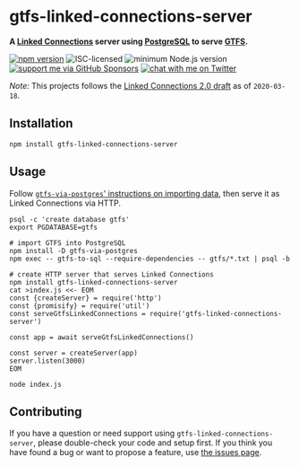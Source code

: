 # gtfs-linked-connections-server

**A [Linked Connections](https://linkedconnections.org) server using [PostgreSQL](https://www.postgresql.org) to serve [GTFS](https://gtfs.org/reference/static).**

[![npm version](https://img.shields.io/npm/v/gtfs-linked-connections-server.svg)](https://www.npmjs.com/package/gtfs-linked-connections-server)
![ISC-licensed](https://img.shields.io/github/license/derhuerst/gtfs-linked-connections-server.svg)
![minimum Node.js version](https://img.shields.io/node/v/gtfs-linked-connections-server.svg)
[![support me via GitHub Sponsors](https://img.shields.io/badge/support%20me-donate-fa7664.svg)](https://github.com/sponsors/derhuerst)
[![chat with me on Twitter](https://img.shields.io/badge/chat%20with%20me-on%20Twitter-1da1f2.svg)](https://twitter.com/derhuerst)

*Note:* This projects follows the [Linked Connections 2.0 draft](https://docs.google.com/document/d/1d-1zT-6kkRNEn781VlvojH6ea-EHtwB1-BXT9uOyfTk/edit?ts=5e7fce43) as of `2020-03-18`.


## Installation

```shell
npm install gtfs-linked-connections-server
```


## Usage

Follow [`gtfs-via-postgres`' instructions on importing data](https://github.com/public-transport/gtfs-via-postgres/blob/main/readme.md), then serve it as Linked Connections via HTTP.

```shell
psql -c 'create database gtfs'
export PGDATABASE=gtfs

# import GTFS into PostgreSQL
npm install -D gtfs-via-postgres
npm exec -- gtfs-to-sql --require-dependencies -- gtfs/*.txt | psql -b

# create HTTP server that serves Linked Connections
npm install gtfs-linked-connections-server
cat >index.js <<- EOM
const {createServer} = require('http')
const {promisify} = require('util')
const serveGtfsLinkedConnections = require('gtfs-linked-connections-server')

const app = await serveGtfsLinkedConnections()

const server = createServer(app)
server.listen(3000)
EOM

node index.js
```


## Contributing

If you have a question or need support using `gtfs-linked-connections-server`, please double-check your code and setup first. If you think you have found a bug or want to propose a feature, use [the issues page](https://github.com/derhuerst/gtfs-linked-connections-server/issues).
